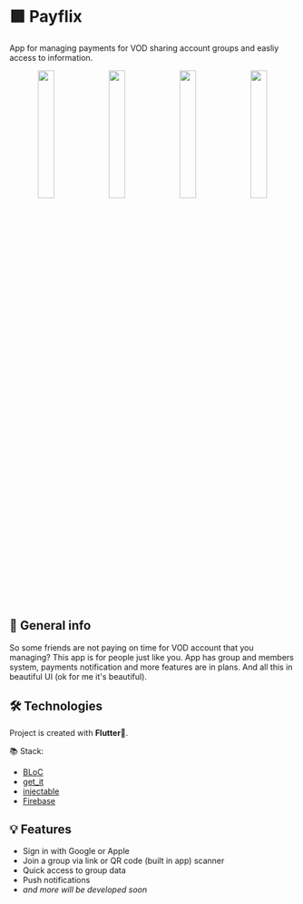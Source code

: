 # 🟪 Payflix
App for managing payments for VOD sharing account groups and easliy access to information.

<p float="left" align="center">
	<img src="https://firebasestorage.googleapis.com/v0/b/payflix-339c8.appspot.com/o/github%2F1_iphone13promaxgraphite_portrait.png?alt=media" width="24%" />
	<img src="https://firebasestorage.googleapis.com/v0/b/payflix-339c8.appspot.com/o/github%2F2_iphone13promaxgraphite_portrait.png?alt=media" width="24%" /> 
	<img src="https://firebasestorage.googleapis.com/v0/b/payflix-339c8.appspot.com/o/github%2F3_iphone13promaxgraphite_portrait.png?alt=media" width="24%"/>
	<img src="https://firebasestorage.googleapis.com/v0/b/payflix-339c8.appspot.com/o/github%2F4_iphone13promaxgraphite_portrait.png?alt=media" width="24%"/>
</p>

## 📝 General info
So some friends are not paying on time for VOD account that you managing? This app is for people just like you. App has group and members system, payments notification and more features are in plans. And all this in beautiful UI (ok for me it's beautiful).
	
## 🛠 Technologies
Project is created with **Flutter**💙.

📚 Stack:
* [BLoC](https://bloclibrary.dev/#/)
* [get_it](https://pub.dev/packages/get_it)
* [injectable](https://pub.dev/packages/injectable)
* [Firebase](https://firebase.google.com/)

## 💡 Features
* Sign in with Google or Apple
* Join a group via link or QR code (built in app) scanner
* Quick access to group data
* Push notifications
* _and more will be developed soon_

